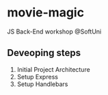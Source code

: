 # movie-magic
JS Back-End workshop @SoftUni

## Deveoping steps
1. Initial Project Architecture
2. Setup Express
3. Setup Handlebars